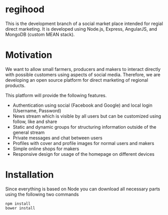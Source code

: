 # regihood
This is the development branch of a social market place intended for regial direct marketing. It is developed using Node.js, Express, AngularJS, and MongoDB (custom MEAN stack). 

# Motivation
We want to allow small farmers, producers and makers to interact directly with possible customers using aspects of social media. Therefore, we are developing an open source platform for direct marketing of regional products. 

This platform will provide the following features.
- Authentication using social (Facebook and Google) and local login (Username, Password)
- News stream which is visible by all users but can be customized using follow, like and share
- Static and dynamic groups for structuring information outside of the general stream
- Private messages and chat between users
- Profiles with cover and profile images for normal users and makers
- Simple online shops for makers
- Responsive design for usage of the homepage on different devices

# Installation

Since everything is based on Node you can download all necessary parts using the following two commands

	npm install
	bower install